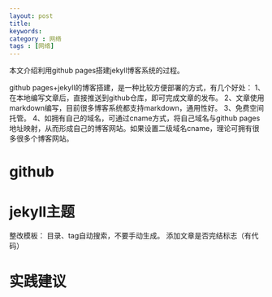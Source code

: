 ```yaml
---
layout: post
title: 
keywords: 
category : 网络
tags : [网络]
---
```

本文介绍利用github pages搭建jekyll博客系统的过程。
<!-- more -->

github pages+jekyll的博客搭建，是一种比较方便部署的方式，有几个好处：
1、在本地编写文章后，直接推送到github仓库，即可完成文章的发布。
2、文章使用markdown编写，目前很多博客系统都支持markdown，通用性好。
3、免费空间托管。
4、如拥有自己的域名，可通过cname方式，将自己域名与github pages地址映射，从而形成自己的博客网站。如果设置二级域名cname，理论可拥有很多很多个博客网站。

# github

# jekyll主题

整改模板：
目录、tag自动搜索，不要手动生成。
添加文章是否完结标志（有代码）

# 实践建议
